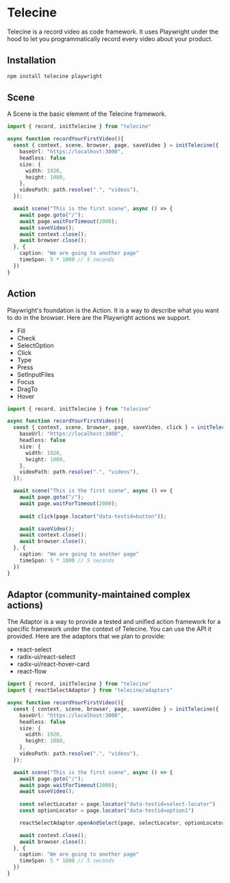 # Telecine

Telecine is a record video as code framework. It uses Playwright under the hood to let you programmatically record every video about your product. 

## Installation

```bash
npm install telecine playwright
```

## Scene

A Scene is the basic element of the Telecine framework. 

```ts
import { record, initTelecine } from "telecine"

async function recordYourFirstVideo(){
  const { context, scene, browser, page, saveVideo } = initTelecine({
    baseUrl: "https://localhost:3000",
    headless: false
    size: {
      width: 1920,
      height: 1080,
    },
    videoPath: path.resolve(".", "videos"),
  });

  await scene("This is the first scene", async () => {
    await page.goto("/");
    await page.waitForTimeout(2000);  
    await saveVideo();
    await context.close();
    await browser.close();
  }, {
    caption: "We are going to another page"
    timeSpan: 5 * 1000 // 5 seconds
  })
}
```

## Action

Playwright's foundation is the Action. It is a way to describe what you want to do in the browser. Here are the Playwright actions we support.

- Fill
- Check
- SelectOption
- Click
- Type
- Press
- SetInputFiles
- Focus
- DragTo
- Hover


```ts
import { record, initTelecine } from "telecine"

async function recordYourFirstVideo(){
  const { context, scene, browser, page, saveVideo, click } = initTelecine({
    baseUrl: "https://localhost:3000",
    headless: false
    size: {
      width: 1920,
      height: 1080,
    },
    videoPath: path.resolve(".", "videos"),
  });

  await scene("This is the first scene", async () => {
    await page.goto("/");
    await page.waitForTimeout(2000); 
    
    await click(page.locator("data-testid=button"));

    await saveVideo();
    await context.close();
    await browser.close();
  }, {
    caption: "We are going to another page"
    timeSpan: 5 * 1000 // 5 seconds
  })
}
```


## Adaptor (community-maintained complex actions)

The Adaptor is a way to provide a tested and unified action framework for a specific framework under the context of Telecine. You can use the API it provided. Here are the adaptors that we plan to provide:

- react-select
- radix-ui/react-select
- radix-ui/react-hover-card
- react-flow

```ts
import { record, initTelecine } from "telecine"
import { reactSelectAdaptor } from "telecine/adaptors"

async function recordYourFirstVideo(){
  const { context, scene, browser, page, saveVideo } = initTelecine({
    baseUrl: "https://localhost:3000",
    headless: false
    size: {
      width: 1920,
      height: 1080,
    },
    videoPath: path.resolve(".", "videos"),
  });

  await scene("This is the first scene", async () => {
    await page.goto("/");
    await page.waitForTimeout(2000);  
    await saveVideo();
    
    const selectLocator = page.locator("data-testid=select-locator")
    const optionLocator = page.locator("data-testid=option1")

    reactSelectAdaptor.openAndSelect(page, selectLocator, optionLocator);

    await context.close();
    await browser.close();
  }, {
    caption: "We are going to another page"
    timeSpan: 5 * 1000 // 5 seconds
  })
}
```
